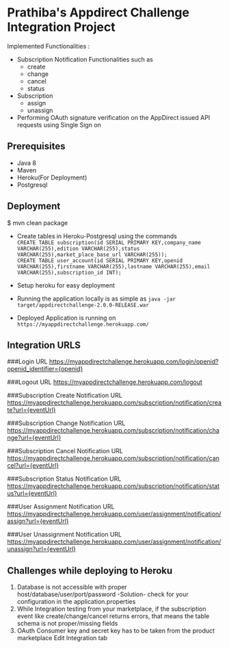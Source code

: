 # Prathiba's Appdirect Challenge Integration Project

Implemented Functionalities :
* Subscription Notification Functionalities such as 
	* create
	* change
	* cancel
	* status
* Subscription
	* assign
	* unassign
* Performing OAuth signature verification on the AppDirect issued API requests using Single Sign on

## Prerequisites
* Java 8
* Maven
* Heroku(For Deployment)
* Postgresql

## Deployment
$ mvn clean package

- Create tables in Heroku-Postgresql using the commands </br>
`CREATE TABLE subscription(id SERIAL PRIMARY KEY,company_name VARCHAR(255),edition VARCHAR(255),status VARCHAR(255),market_place_base_url VARCHAR(255));`</br>
`CREATE TABLE user_account(id SERIAL PRIMARY KEY,openid VARCHAR(255),firstname VARCHAR(255),lastname VARCHAR(255),email VARCHAR(255),subscription_id INT);`

- Setup heroku for easy deployment

- Running the application locally is as simple as
`java -jar target/appdirectchallenge-2.0.0-RELEASE.war`

- Deployed Application is running on
`https://myappdirectchallenge.herokuapp.com/`

## Integration URLS

###Login URL
https://myappdirectchallenge.herokuapp.com/login/openid?openid_identifier={openid}

###Logout URL
https://myappdirectchallenge.herokuapp.com/logout

###Subscription Create Notification URL
https://myappdirectchallenge.herokuapp.com/subscription/notification/create?url={eventUrl}

###Subscription Change Notification URL
https://myappdirectchallenge.herokuapp.com/subscription/notification/change?url={eventUrl}

###Subscription Cancel Notification URL
https://myappdirectchallenge.herokuapp.com/subscription/notification/cancel?url={eventUrl}

###Subscription Status Notification URL
https://myappdirectchallenge.herokuapp.com/subscription/notification/status?url={eventUrl}

###User Assignment Notification URL
https://myappdirectchallenge.herokuapp.com/user/assignment/notification/assign?url={eventUrl}

###User Unassignment Notification URL
https://myappdirectchallenge.herokuapp.com/user/assignment/notification/unassign?url={eventUrl}

## Challenges while deploying to Heroku
1. Database is not accessible with proper host/database/user/port/password
	-Solution- check for your configuration in the application.properties
2. While Integration testing from your marketplace, if the subscription event like create/change/cancel returns errors, that means 
	the table schema is not proper/missing fields
3. OAuth Consumer key and secret key has to be taken from the product marketplace Edit Integration tab



